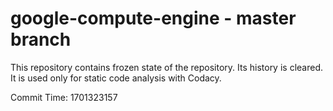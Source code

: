 # google-compute-engine - master branch

This repository contains frozen state of the repository.
Its history is cleared. It is used only for static code
analysis with Codacy.

Commit Time: 1701323157